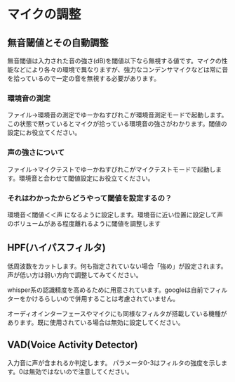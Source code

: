 # マイクの調整

## 無音閾値とその自動調整
無音閾値は入力された音の強さ(dB)を閾値以下なら無視する値です。マイクの性能などにより各々の環境で異なりますが、強力なコンデンサマイクなどは常に音を拾っているので一定の音を無視する必要があります。


### 環境音の測定
ファイル→環境音の測定でゆーかねすぴれこが環境音測定モードで起動します。この状態で黙っているとマイクが拾っている環境音の強さがわかります。閾値の設定にお役立てください。

### 声の強さについて
ファイル→マイクテストでゆーかねすぴれこがマイクテストモードで起動します。環境音と合わせて閾値設定にお役立てください。

### それはわかったからどうやって閾値を設定するの？
環境音＜閾値＜＜声 になるように設定します。環境音に近い位置に設定して声のボリュームがある程度離れるように閾値を調整します

## HPF(ハイパスフィルタ)
低周波数をカットします。何も指定されていない場合「強め」が設定されます。  
声が低い方は弱い方向で調整してみてください。

whisper系の認識精度を高めるために用意されています。googleは自前でフィルターをかけるらしいので併用することは考慮されていません。

オーディオインターフェースやマイクにも同様なフィルタが搭載している機種があります。既に使用されている場合は無効に設定してください。

## VAD(Voice Activity Detector)
入力音に声が含まれるか判定します。
パラメータ0-3はフィルタの強度を示します。0は無効ではないので注意してください。


